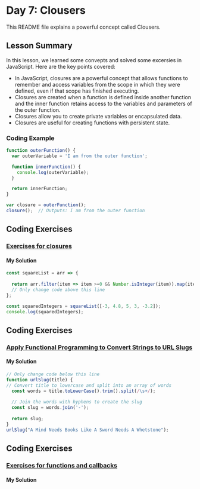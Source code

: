 
# Day 7: Clousers 


This README file explains a powerful concept called  Clousers.

## Lesson Summary

In this lesson, we learned some convepts and solved  some excersies in JavaScript. Here are the key points covered:

- In JavaScript, closures are a powerful concept that allows functions to remember and access variables from the scope in which they were defined, even if that scope has finished executing.
- Closures are created when a function is defined inside another function and the inner function retains access to the variables and parameters of the outer function.
- Closures allow you to create private variables or encapsulated data.
- Closures are useful for creating functions with persistent state.  
### Coding Example 
```javascript
function outerFunction() {
  var outerVariable = 'I am from the outer function';

  function innerFunction() {
    console.log(outerVariable);
  }

  return innerFunction;
}

var closure = outerFunction();
closure();  // Outputs: I am from the outer function

```

## Coding Exercises

### [Exercises for closures](https://github.com/orjwan-alrajaby/gsg-expressjs-backend-training-2023/blob/main/learning-sprint-1/week2-day2-tasks/tasks.md)
#### My Solution


```javascript
const squareList = arr => {
   
  return arr.filter(item => item >=0 && Number.isInteger(item)).map(item => item * item);
  // Only change code above this line
};

const squaredIntegers = squareList([-3, 4.8, 5, 3, -3.2]);
console.log(squaredIntegers);

```

## Coding Exercises

### [Apply Functional Programming to Convert Strings to URL Slugs](https://www.freecodecamp.org/learn/javascript-algorithms-and-data-structures/functional-programming/apply-functional-programming-to-convert-strings-to-url-slugs)
#### My Solution


```javascript
// Only change code below this line
function urlSlug(title) {
// Convert title to lowercase and split into an array of words
  const words = title.toLowerCase().trim().split(/\s+/);
  
  // Join the words with hyphens to create the slug
  const slug = words.join('-');
  
  return slug;
}
urlSlug("A Mind Needs Books Like A Sword Needs A Whetstone");
```
## Coding Exercises

### [Exercises for functions and callbacks](https://github.com/MKOdeh2024/week2-day1-tasks.git)
#### My Solution



